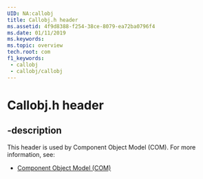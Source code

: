 ```yaml
---
UID: NA:callobj
title: Callobj.h header
ms.assetid: 4f9d8388-f254-38ce-8079-ea72ba0796f4
ms.date: 01/11/2019
ms.keywords: 
ms.topic: overview
tech.root: com
f1_keywords:
 - callobj
 - callobj/callobj
---
```


# Callobj.h header


## -description

This header is used by Component Object Model (COM). For more information, see:

- [Component Object Model (COM)](../_com/index.md)

